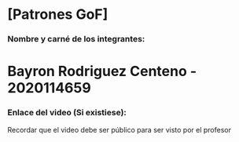 # [Patrones GoF]
### Nombre y carné de los integrantes: 
# Bayron Rodriguez Centeno - 2020114659

### Enlace del video (Si existiese):
Recordar que el video debe ser público para ser visto por el profesor
